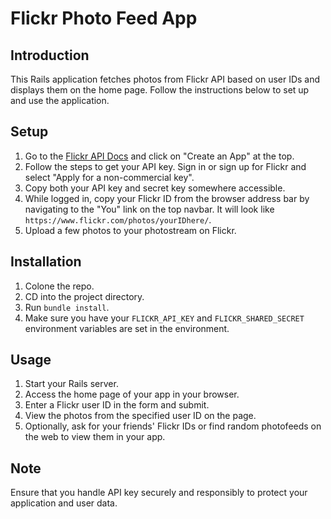 # Flickr Photo Feed App

## Introduction
This Rails application fetches photos from Flickr API based on user IDs and displays them on the home page. Follow the instructions below to set up and use the application.

## Setup
1. Go to the [Flickr API Docs](https://www.flickr.com/services/api/) and click on "Create an App" at the top.
2. Follow the steps to get your API key. Sign in or sign up for Flickr and select "Apply for a non-commercial key".
3. Copy both your API key and secret key somewhere accessible.
4. While logged in, copy your Flickr ID from the browser address bar by navigating to the "You" link on the top navbar. It will look like `https://www.flickr.com/photos/yourIDhere/`.
5. Upload a few photos to your photostream on Flickr.

## Installation
1. Colone the repo.
2. CD into the project directory.
3. Run `bundle install`.
4. Make sure you have your `FLICKR_API_KEY` and `FLICKR_SHARED_SECRET` environment variables are set in the environment.

## Usage
1. Start your Rails server.
2. Access the home page of your app in your browser.
3. Enter a Flickr user ID in the form and submit.
4. View the photos from the specified user ID on the page.
5. Optionally, ask for your friends' Flickr IDs or find random photofeeds on the web to view them in your app.

## Note
Ensure that you handle API key securely and responsibly to protect your application and user data.